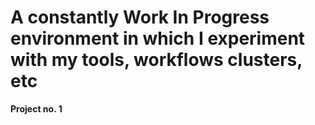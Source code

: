 
# A constantly Work In Progress environment in which I experiment with my tools, workflows clusters, etc

**Project no. 1**

